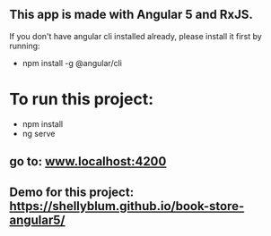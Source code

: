 ## This app is made with Angular 5 and RxJS.
If you don't have angular cli installed already, please install it first by running:
* npm install -g @angular/cli 

# To run this project:
* npm install
* ng serve

## go to: www.localhost:4200

## Demo for this project: https://shellyblum.github.io/book-store-angular5/
